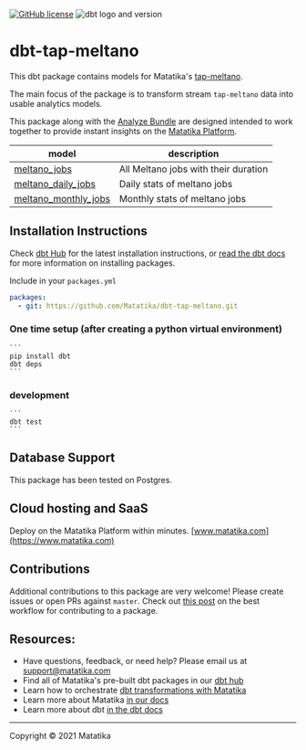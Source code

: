 <a href="https://github.com/Matatika/dbt-tap-meltano/blob/master/LICENSE"><img alt="GitHub license" src="https://img.shields.io/github/license/Matatika/dbt-tap-meltano"></a> ![dbt logo and version](https://img.shields.io/static/v1?logo=dbt&label=dbt-version&message=[%3E=0.20.x;%3C=1.0.0]&color=orange)


# dbt-tap-meltano
This dbt package contains models for Matatika's [tap-meltano](https://github.com/Matatika/tap-meltano).

The main focus of the package is to transform stream `tap-meltano` data into usable analytics models.

This package along with the [Analyze Bundle](https://github.com/Matatika/analyze-meltano) are designed intended to work together to provide instant insights on the [Matatika Platform](https://www.matatika.com).

| **model**              | **description** |
| ---------------------- | ------------------------------------------------------------- |
| [meltano_jobs](models/base/meltano_jobs.sql) | All Meltano jobs with their duration |
| [meltano_daily_jobs](models/base/meltano_daily_jobs.sql) | Daily stats of meltano jobs |
| [meltano_monthly_jobs](models/base/meltano_monthly_jobs.sql) | Monthly stats of meltano jobs |


## Installation Instructions
Check [dbt Hub](https://hub.getdbt.com/) for the latest installation instructions, or [read the dbt docs](https://docs.getdbt.com/docs/package-management) for more information on installing packages.

Include in your `packages.yml`
```yaml
packages:
  - git: https://github.com/Matatika/dbt-tap-meltano.git
```

### One time setup (after creating a python virtual environment)

    ```
    pip install dbt
    dbt deps
    ```

### development

    ```
    dbt test
    ```

## Database Support
This package has been tested on Postgres.

## Cloud hosting and SaaS
Deploy on the Matatika Platform within minutes. [www.matatika.com](https://www.matatika.com)

## Contributions

Additional contributions to this package are very welcome! Please create issues
or open PRs against `master`. Check out 
[this post](https://discourse.getdbt.com/t/contributing-to-a-dbt-package/657) 
on the best workflow for contributing to a package.

## Resources:
- Have questions, feedback, or need help? Please email us at support@matatika.com
- Find all of Matatika's pre-built dbt packages in our [dbt hub](https://hub.getdbt.com/Matatika/)
- Learn how to orchestrate [dbt transformations with Matatika](https://www.matatika.com/docs/getting-started/)
- Learn more about Matatika [in our docs](https://www.matatika.com/docs/introduction)
- Learn more about dbt [in the dbt docs](https://docs.getdbt.com/docs/introduction)

---

Copyright &copy; 2021 Matatika
